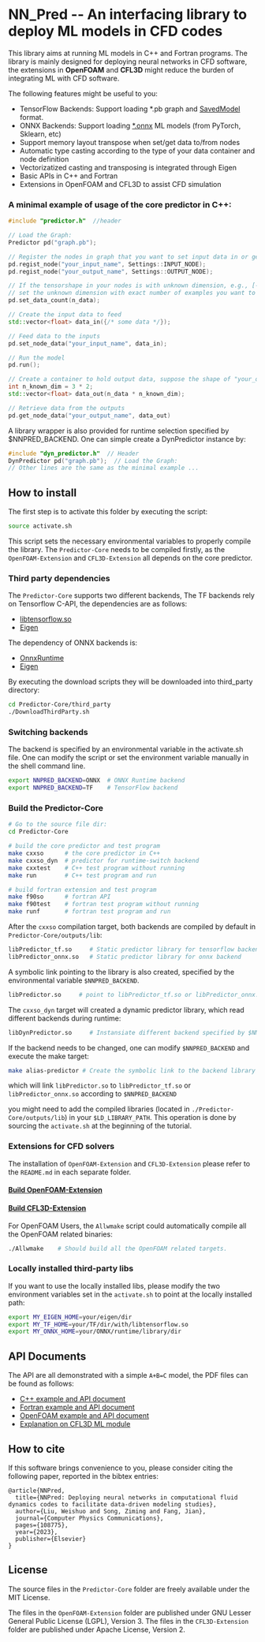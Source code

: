 # NN_Pred -- An interfacing library to deploy ML models in CFD codes

This library aims at running ML models in C++ and Fortran programs. The library is mainly designed for deploying neural networks in CFD software, the extensions in **OpenFOAM** and **CFL3D** might reduce the burden of integrating ML with CFD software.

The following features might be useful to you:
- TensorFlow Backends: Support loading *.pb graph and [SavedModel](https://www.tensorflow.org/guide/saved_model) format.
- ONNX Backends: Support loading [*.onnx](https://onnxruntime.ai/) ML models (from PyTorch, Sklearn, etc)
- Support memory layout transpose when set/get data to/from nodes
- Automatic type casting according to the type of your data container and node definition
- Vectorizatized casting and transposing is integrated through Eigen 
- Basic APIs in C++ and Fortran
- Extensions in OpenFOAM and CFL3D to assist CFD simulation

### A minimal example of usage of the core predictor in C++:

```c++
#include "predictor.h"  //header

// Load the Graph:
Predictor pd("graph.pb");

// Register the nodes in graph that you want to set input data in or get the output data
pd.regist_node("your_input_name", Settings::INPUT_NODE);
pd.regist_node("your_output_name", Settings::OUTPUT_NODE);

// If the tensorshape in your nodes is with unknown dimension, e.g., [-1, 3]
// set the unknown dimension with exact number of examples you want to predict 
pd.set_data_count(n_data);

// Create the input data to feed
std::vector<float> data_in({/* some data */});

// Feed data to the inputs
pd.set_node_data("your_input_name", data_in);

// Run the model
pd.run();

// Create a container to hold output data, suppose the shape of "your_output_name" is [-1, 3, 2], then 
int n_known_dim = 3 * 2;
std::vector<float> data_out(n_data * n_known_dim); 

// Retrieve data from the outputs
pd.get_node_data("your_output_name", data_out)

```

A library wrapper is also provided for runtime selection specified by $NNPRED_BACKEND. One can simple create a DynPredictor instance by:
```c++
#include "dyn_predictor.h"  // Header 
DynPredictor pd("graph.pb");  // Load the Graph:
// Other lines are the same as the minimal example ...
```

## How to install
The first step is to activate this folder by executing the script:
```sh
source activate.sh
```
This script sets the necessary environmental variables to properly compile the library. The `Predictor-Core` needs to be compiled firstly, as the `OpenFOAM-Extension` and `CFL3D-Extension` all depends on the core predictor.

### Third party dependencies
The `Predictor-Core` supports two different backends, The TF backends rely on Tensorflow C-API, the dependencies are as follows:
- [libtensorflow.so](https://www.tensorflow.org/install/lang_c)
- [Eigen](https://gitlab.com/libeigen/eigen/-/releases)

The dependency of ONNX backends is:
 - [OnnxRuntime](https://onnxruntime.ai/)
 - [Eigen](https://gitlab.com/libeigen/eigen/-/releases)

By executing the download scripts they will be downloaded into third_party directory:
```sh
cd Predictor-Core/third_party
./DownloadThirdParty.sh
```
### Switching backends
The backend is specified by an environmental variable in the activate.sh file. One can modify the script or set the environment variable manually in the shell command line.
```sh
export NNPRED_BACKEND=ONNX  # ONNX Runtime backend
export NNPRED_BACKEND=TF    # TensorFlow backend
```

### Build the Predictor-Core

```sh
# Go to the source file dir:
cd Predictor-Core

# build the core predictor and test program 
make cxxso      # the core predictor in C++ 
make cxxso_dyn  # predictor for runtime-switch backend  
make cxxtest    # C++ test program without running
make run        # C++ test program and run 

# build fortran extension and test program
make f90so      # fortran API
make f90test    # fortran test program without running
make runf       # fortran test program and run
```

After the `cxxso` compilation target, both backends are compiled by default in `Predictor-Core/outputs/lib`:
```sh
libPredictor_tf.so     # Static predictor library for tensorflow backend 
libPredictor_onnx.so   # Static predictor library for onnx backend 
```
A symbolic link pointing to the library is also created, specified by the environmental variable `$NNPRED_BACKEND`. 
```sh
libPredictor.so     # point to libPredictor_tf.so or libPredictor_onnx.so due to $NNPRED_BACKEND
```
The `cxxso_dyn` target will created a dynamic predictor library, which read different backends during runtime:
```sh
libDynPredictor.so     # Instansiate different backend specified by $NNPRED_BACKEND during runtime
```
If the backend needs to be changed, one can modify `$NNPRED_BACKEND` and execute the make target:
```sh
make alias-predictor # Create the symbolic link to the backend library
```
which will link `libPredictor.so` to `libPredictor_tf.so` or `libPredictor_onnx.so` according to `$NNPRED_BACKEND`

you might need to add the compiled libraries (located in `./Predictor-Core/outputs/lib`) in your `$LD_LIBRARY_PATH`. This operation is done by sourcing the `activate.sh` at the beginning of the tutorial.


### Extensions for CFD solvers
The installation of `OpenFOAM-Extension` and `CFL3D-Extension` please refer to the `README.md` in each separate folder.
 
#### [Build OpenFOAM-Extension](https://github.com/Weishuo93/NN_Pred/tree/master/OpenFOAM-Extension)

#### [Build CFL3D-Extension](https://github.com/Weishuo93/NN_Pred/tree/master/CFL3D-Extension)

For OpenFOAM Users, the `Allwmake` script could automatically compile all the OpenFOAM related binaries:
```sh
./Allwmake    # Should build all the OpenFOAM related targets.
```

### Locally installed third-party libs
If you want to use the locally installed libs, please modify the two environment variables set in the `activate.sh` to point at the locally installed path:
```sh
export MY_EIGEN_HOME=your/eigen/dir
export MY_TF_HOME=your/TF/dir/with/libtensorflow.so
export MY_ONNX_HOME=your/ONNX/runtime/library/dir
```

## API Documents

The API are all demonstrated with a simple `A+B=C` model, the PDF files can be found as follows:
- [C++ example and API document](https://github.com/Weishuo93/NN_Pred/blob/master/Documentation/Cpp_Example_API.pdf)
- [Fortran example and API document](https://github.com/Weishuo93/NN_Pred/blob/master/Documentation/Fortran_Example_API.pdf)
- [OpenFOAM example and API document](https://github.com/Weishuo93/NN_Pred/blob/master/Documentation/OpenFOAM_Module_Example_API.pdf)
- [Explanation on CFL3D ML module](https://github.com/Weishuo93/NN_Pred/blob/master/Documentation/Fortran_Module_Template.pdf)


## How to cite
If this software brings convenience to you, please consider citing the following paper, reported in the bibtex entries:
```
@article{NNPred,
  title={NNPred: Deploying neural networks in computational fluid dynamics codes to facilitate data-driven modeling studies},
  author={Liu, Weishuo and Song, Ziming and Fang, Jian},
  journal={Computer Physics Communications},
  pages={108775},
  year={2023},
  publisher={Elsevier}
}
```

## License
The source files in the `Predictor-Core` folder are freely available under the MIT License. 

The files in the `OpenFOAM-Extension` folder are published under GNU Lesser General Public License (LGPL), Version 3. The files in the `CFL3D-Extension` folder are published under Apache License, Version 2.







